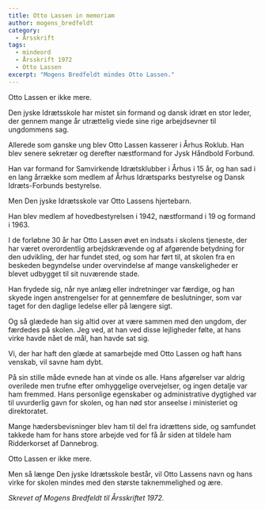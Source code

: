 ```yaml
---
title: Otto Lassen in memoriam
author: mogens_bredfeldt
category:
  - Årsskrift
tags:
  - mindeord
  - Årsskrift 1972
  - Otto Lassen
excerpt: "Mogens Bredfeldt mindes Otto Lassen."
---
```


Otto Lassen er ikke mere.

Den jyske Idrætsskole har mistet sin formand og dansk idræt en stor leder, der gennem mange år utrættelig viede sine rige arbejdsevner til ungdommens sag.

Allerede som ganske ung blev Otto Lassen kasserer i Århus Roklub. Han blev senere sekretær og derefter næstformand for Jysk Håndbold Forbund.

Han var formand for Samvirkende Idrætsklubber i Århus i 15 år, og han sad i en lang årrække som medlem af Århus Idrætsparks bestyrelse og Dansk Idræts-Forbunds bestyrelse.

Men Den jyske Idrætsskole var Otto Lassens hjertebarn.

Han blev medlem af hovedbestyrelsen i 1942, næstformand i 19 og formand i 1963.

I de forløbne 30 år har Otto Lassen øvet en indsats i skolens tjeneste, der har været overordentlig arbejdskrævende og af afgørende betydning for den udvikling, der har fundet sted, og som har ført til, at skolen fra en beskeden begyndelse under overvindelse af mange vanskeligheder er blevet udbygget til sit nuværende stade.

Han frydede sig, når nye anlæg eller indretninger var færdige, og han skyede ingen anstrengelser for at gennemføre de beslutninger, som var taget for den daglige ledelse eller på længere sigt.

Og så glædede han sig altid over at være sammen med den ungdom, der færdedes på skolen. Jeg ved, at han ved disse lejligheder følte, at hans virke havde nået de mål, han havde sat sig.

Vi, der har haft den glæde at samarbejde med Otto Lassen og haft hans venskab, vil savne ham dybt.

På sin stille måde evnede han at vinde os alle. Hans afgørelser var aldrig overilede men trufne efter omhyggelige overvejelser, og ingen detalje var ham fremmed. Hans personlige egenskaber og administrative dygtighed var til uvurderlig gavn for skolen, og han nød stor anseelse i ministeriet og direktoratet.

Mange hædersbevisninger blev ham til del fra idrættens side, og samfundet takkede ham for hans store arbejde ved for få år siden at tildele ham Ridderkorset af Dannebrog.

Otto Lassen er ikke mere.

Men så længe Den jyske Idrætsskole består, vil Otto Lassens navn og hans virke for skolen mindes med den største taknemmelighed og ære.

_Skrevet af Mogens Bredfeldt til Årsskriftet 1972._

